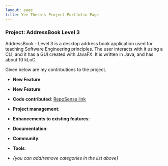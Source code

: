 ```yaml
---
layout: page
title: Yee Thern's Project Portfolio Page
---
```


### Project: AddressBook Level 3

AddressBook - Level 3 is a desktop address book application used for teaching Software Engineering principles. The user interacts with it using a CLI, and it has a GUI created with JavaFX. It is written in Java, and has about 10 kLoC.

Given below are my contributions to the project.

* **New Feature**: 

* **New Feature**: 

* **Code contributed**: [RepoSense link]()

* **Project management**:

* **Enhancements to existing features**:

* **Documentation**:

* **Community**:
    
* **Tools**:

* _{you can add/remove categories in the list above}_
